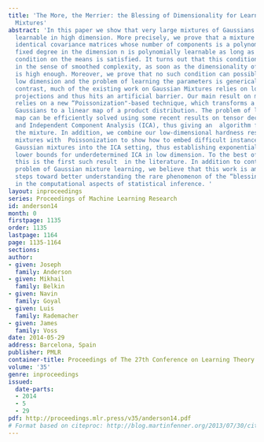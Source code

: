 ```yaml
---
title: 'The More, the Merrier: the Blessing of Dimensionality for Learning Large Gaussian
  Mixtures'
abstract: 'In this paper we show that very large mixtures of Gaussians are efficiently
  learnable in high dimension. More precisely, we prove that a mixture with known
  identical covariance matrices whose number of components is a polynomial of any
  fixed degree in the dimension n is polynomially learnable as long as a certain non-degeneracy
  condition on the means is satisfied. It turns out that this condition is generic
  in the sense of smoothed complexity, as soon as the dimensionality of the space
  is high enough. Moreover, we prove that no such condition can possibly exist in
  low dimension and the problem of learning the parameters is generically hard.  In
  contrast, much of the existing work on Gaussian Mixtures relies on low-dimensional
  projections and thus hits an artificial barrier. Our main result on mixture recovery
  relies on a new “Poissonization"-based technique, which transforms a mixture of
  Gaussians to a linear map of a product distribution. The problem of learning this
  map can be efficiently solved using some recent results on tensor decompositions
  and Independent Component Analysis (ICA), thus giving an  algorithm for recovering
  the mixture. In addition, we combine our low-dimensional hardness results for Gaussian
  mixtures with  Poissonization to show how to embed difficult instances of low-dimensional
  Gaussian mixtures into the ICA setting, thus establishing exponential information-theoretic
  lower bounds for underdetermined ICA in low dimension. To the best of our knowledge,
  this is the first such result  in the literature. In addition to contributing to  the
  problem of Gaussian mixture learning, we believe that this work is among the first
  steps toward better understanding the rare phenomenon of the “blessing of dimensionality"
  in the computational aspects of statistical inference. '
layout: inproceedings
series: Proceedings of Machine Learning Research
id: anderson14
month: 0
firstpage: 1135
order: 1135
lastpage: 1164
page: 1135-1164
sections: 
author:
- given: Joseph
  family: Anderson
- given: Mikhail
  family: Belkin
- given: Navin
  family: Goyal
- given: Luis
  family: Rademacher
- given: James
  family: Voss
date: 2014-05-29
address: Barcelona, Spain
publisher: PMLR
container-title: Proceedings of The 27th Conference on Learning Theory
volume: '35'
genre: inproceedings
issued:
  date-parts:
  - 2014
  - 5
  - 29
pdf: http://proceedings.mlr.press/v35/anderson14.pdf
# Format based on citeproc: http://blog.martinfenner.org/2013/07/30/citeproc-yaml-for-bibliographies/
---
```

